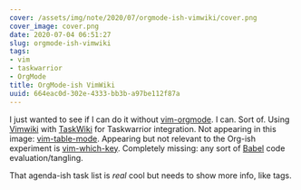```yaml
---
cover: /assets/img/note/2020/07/orgmode-ish-vimwiki/cover.png
cover_image: cover.png
date: 2020-07-04 06:51:27
slug: orgmode-ish-vimwiki
tags:
- vim
- taskwarrior
- OrgMode
title: OrgMode-ish VimWiki
uuid: 664eac0d-302e-4333-bb3b-a97be112f87a
---
```


[vim-orgmode]: https://github.com/jceb/vim-orgmode
[TaskWiki]: https://github.com/tbabej/taskwiki
[VimWiki]: https://vimwiki.github.io/
[vim-table-mode]: https://github.com/dhruvasagar/vim-table-mode
[vim-which-key]: https://github.com/liuchengxu/vim-which-key
[Babel]: https://orgmode.org/worg/org-contrib/babel/intro.html

I just wanted to see if I can do it without [vim-orgmode].
I can.
Sort of.
Using [Vimwiki] with [TaskWiki] for Taskwarrior integration.
Not appearing in this image: [vim-table-mode].
Appearing but not relevant to the Org-ish experiment is [vim-which-key].
Completely missing: any sort of [Babel] code evaluation/tangling.

That agenda-ish task list is *real* cool but needs to show more info, like tags.